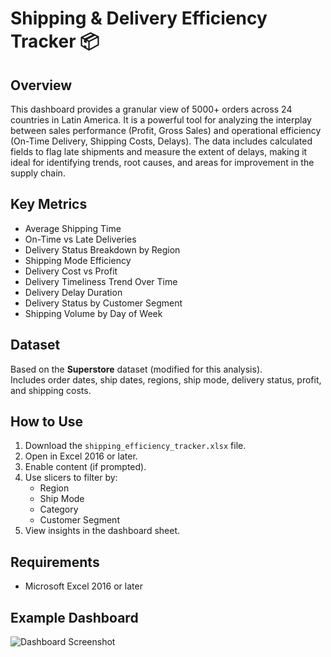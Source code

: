 # Shipping & Delivery Efficiency Tracker 📦

## Overview
This dashboard provides a granular view of 5000+ orders across 24 countries in Latin America. It is a powerful tool for analyzing the interplay between sales performance (Profit, Gross Sales) and operational efficiency (On-Time Delivery, Shipping Costs, Delays). The data includes calculated fields to flag late shipments and measure the extent of delays, making it ideal for identifying trends, root causes, and areas for improvement in the supply chain.

## Key Metrics
- Average Shipping Time
- On-Time vs Late Deliveries
- Delivery Status Breakdown by Region
- Shipping Mode Efficiency
- Delivery Cost vs Profit
- Delivery Timeliness Trend Over Time
- Delivery Delay Duration
- Delivery Status by Customer Segment
- Shipping Volume by Day of Week

## Dataset
Based on the **Superstore** dataset (modified for this analysis).  
Includes order dates, ship dates, regions, ship mode, delivery status, profit, and shipping costs.

## How to Use
1. Download the `shipping_efficiency_tracker.xlsx` file.
2. Open in Excel 2016 or later.
3. Enable content (if prompted).
4. Use slicers to filter by:
   - Region
   - Ship Mode
   - Category
   - Customer Segment
5. View insights in the dashboard sheet.

## Requirements
- Microsoft Excel 2016 or later

## Example Dashboard
![Dashboard Screenshot](screenshots/dashboard.png)


